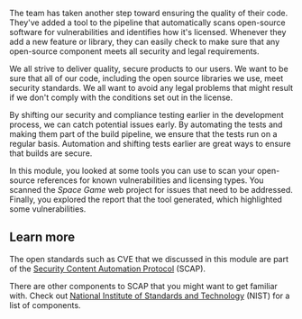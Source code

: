 The team has taken another step toward ensuring the quality of their code. They've added a tool to the pipeline that automatically scans open-source software for vulnerabilities and identifies how it's licensed. Whenever they add a new feature or library, they can easily check to make sure that any open-source component meets all security and legal requirements.

We all strive to deliver quality, secure products to our users. We want to be sure that all of our code, including the open source libraries we use, meet security standards. We all want to avoid any legal problems that might result if we don't comply with the conditions set out in the license.

By shifting our security and compliance testing earlier in the development process, we can catch potential issues early. By automating the tests and making them part of the build pipeline, we ensure that the tests run on a regular basis.  Automation and shifting tests earlier are great ways to ensure that builds are secure.

In this module, you looked at some tools you can use to scan your open-source references for known vulnerabilities and licensing types. You scanned the _Space Game_ web project for issues that need to be addressed. Finally, you explored the report that the tool generated, which highlighted some vulnerabilities.

## Learn more

The open standards such as CVE that we discussed in this module are part of the [Security Content Automation Protocol](https://csrc.nist.gov/projects/security-content-automation-protocol?azure-portal=true) (SCAP).

There are other components to SCAP that you might want to get familiar with. Check out [National Institute of Standards and Technology](https://csrc.nist.gov/projects/security-content-automation-protocol?azure-portal=true) (NIST) for a list of components.
